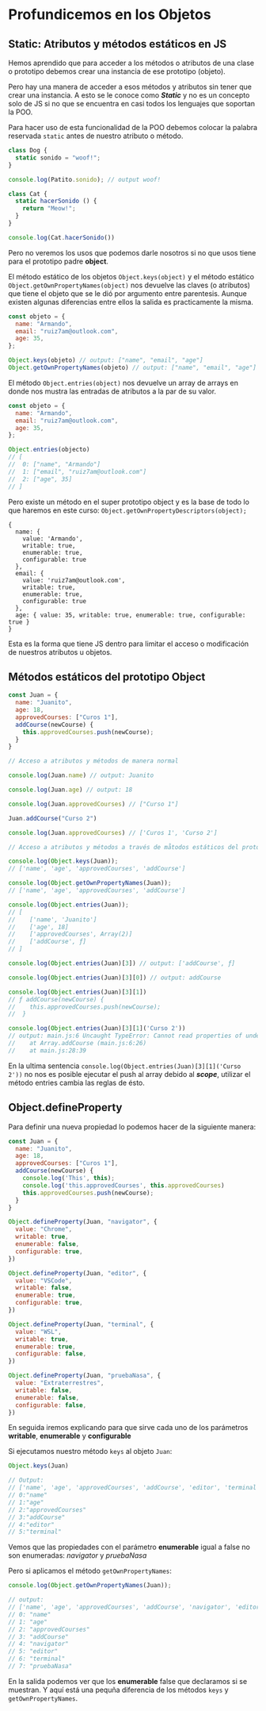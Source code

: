 # Profundicemos en los Objetos

## Static: Atributos y métodos estáticos en JS

Hemos aprendido que para acceder a los métodos o atributos de una clase o prototipo debemos crear una instancia de ese prototipo (objeto).

Pero hay una manera de acceder a esos métodos y atributos sin tener que crear una instancia. A esto se le conoce como _**Static**_ y no es un concepto solo de JS si no que se encuentra en casi todos los lenguajes que soportan la POO.

Para hacer uso de esta funcionalidad de la POO debemos colocar la palabra reservada `static` antes de nuestro atributo o método.

```javascript
class Dog {
  static sonido = "woof!";
}

console.log(Patito.sonido); // output woof!
```

```javascript
class Cat {
  static hacerSonido () {
    return "Meow!";
  }
}

console.log(Cat.hacerSonido())
```

Pero no veremos los usos que podemos darle nosotros si no que usos tiene para el prototipo padre **object**.

El método estático de los objetos `Object.keys(object)` y el método estático `Object.getOwnPropertyNames(object)` nos devuelve las claves (o atributos) que tiene el objeto que se le dió por argumento entre parentesis. Aunque existen algunas diferencias entre ellos la salida es practicamente la misma.

```javascript
const objeto = {
  name: "Armando",
  email: "ruiz7am@outlook.com",
  age: 35,
};

Object.keys(objeto) // output: ["name", "email", "age"]
Object.getOwnPropertyNames(objeto) // output: ["name", "email", "age"]
```

El método `Object.entries(object)` nos devuelve un array de arrays en donde nos mustra las entradas de atributos a la par de su valor.

```javascript
const objeto = {
  name: "Armando",
  email: "ruiz7am@outlook.com",
  age: 35,
};

Object.entries(objecto)
// [
//  0: ["name", "Armando"]
//  1: ["email", "ruiz7am@outlook.com"]
//  2: ["age", 35]
// ]
```

Pero existe un método en el super prototipo object y es la base de todo lo que haremos en este curso: `Object.getOwnPropertyDescriptors(object);`

```
{
  name: {
    value: 'Armando',
    writable: true,
    enumerable: true,
    configurable: true
  },
  email: {
    value: 'ruiz7am@outlook.com',
    writable: true,
    enumerable: true,
    configurable: true
  },
  age: { value: 35, writable: true, enumerable: true, configurable: true }
}
```

Esta es la forma que tiene JS dentro para limitar el acceso o modificación de nuestros atributos u objetos.

## Métodos estáticos del prototipo Object

```javascript
const Juan = {
  name: "Juanito",
  age: 18,
  approvedCourses: ["Curos 1"],
  addCourse(newCourse) {
    this.approvedCourses.push(newCourse);
  }
}

// Acceso a atributos y métodos de manera normal

console.log(Juan.name) // output: Juanito

console.log(Juan.age) // output: 18

console.log(Juan.approvedCourses) // ["Curso 1"]

Juan.addCourse("Curso 2")

console.log(Juan.approvedCourses) // ['Curos 1', 'Curso 2']

// Acceso a atributos y métodos a través de måtodos estáticos del prototipo padre Object

console.log(Object.keys(Juan));
// ['name', 'age', 'approvedCourses', 'addCourse']

console.log(Object.getOwnPropertyNames(Juan));
// ['name', 'age', 'approvedCourses', 'addCourse']

console.log(Object.entries(Juan));
// [
//    ['name', 'Juanito']
//    ['age', 18]
//    ['approvedCourses', Array(2)]
//    ['addCourse', ƒ]
// ]

console.log(Object.entries(Juan)[3]) // output: ['addCourse', ƒ]

console.log(Object.entries(Juan)[3][0]) // output: addCourse

console.log(Object.entries(Juan)[3][1])
// ƒ addCourse(newCourse) {
//    this.approvedCourses.push(newCourse);
//  }

console.log(Object.entries(Juan)[3][1]('Curso 2')) 
// output: main.js:6 Uncaught TypeError: Cannot read properties of undefined (reading 'push')
//    at Array.addCourse (main.js:6:26)
//    at main.js:28:39
```

En la ultima sentencia `console.log(Object.entries(Juan)[3][1]('Curso 2'))` no nos es posible ejecutar el push al array debido al _**scope**_, utilizar el método entries cambia las reglas de ésto.

## Object.defineProperty

Para definir una nueva propiedad lo podemos hacer de la siguiente manera:

```javascript
const Juan = {
  name: "Juanito",
  age: 18,
  approvedCourses: ["Curos 1"],
  addCourse(newCourse) {
    console.log('This', this);
    console.log('this.approvedCourses', this.approvedCourses)
    this.approvedCourses.push(newCourse);
  }
}

Object.defineProperty(Juan, "navigator", {
  value: "Chrome",
  writable: true,
  enumerable: false,
  configurable: true,
})

Object.defineProperty(Juan, "editor", {
  value: "VSCode",
  writable: false,
  enumerable: true,
  configurable: true,
})

Object.defineProperty(Juan, "terminal", {
  value: "WSL",
  writable: true,
  enumerable: true,
  configurable: false,
})

Object.defineProperty(Juan, "pruebaNasa", {
  value: "Extraterrestres",
  writable: false,
  enumerable: false,
  configurable: false,
})
```

En seguida iremos explicando para que sirve cada uno de los parámetros **writable**, **enumerable** y **configurable**

Si ejecutamos nuestro método `keys` al objeto `Juan`:

```javascript
Object.keys(Juan) 

// Output:
// ['name', 'age', 'approvedCourses', 'addCourse', 'editor', 'terminal']
// 0:"name"
// 1:"age"
// 2:"approvedCourses"
// 3:"addCourse"
// 4:"editor"
// 5:"terminal"
```

Vemos que las propiedades con el parámetro **enumerable** igual a false no son enumeradas: _navigator_ y _pruebaNasa_

Pero si aplicamos el método `getOwnPropertyNames`:

```javascript
console.log(Object.getOwnPropertyNames(Juan));

// output:
// ['name', 'age', 'approvedCourses', 'addCourse', 'navigator', 'editor', 'terminal', 'pruebaNasa']
// 0: "name"
// 1: "age"
// 2: "approvedCourses"
// 3: "addCourse"
// 4: "navigator"
// 5: "editor"
// 6: "terminal"
// 7: "pruebaNasa"
```
En la salida podemos ver que los **enumerable** false que declaramos si se muestran.
Y aquí está una pequña diferencia de los métodos `keys` y `getOwnPropertyNames`.


